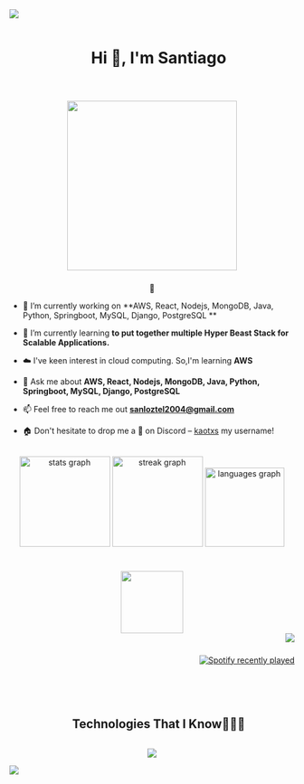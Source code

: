 
<!--horizontal divider(gradiant)-->
<img src="https://user-images.githubusercontent.com/73097560/115834477-dbab4500-a447-11eb-908a-139a6edaec5c.gif">

<!--h1 without bottom border-->
<div id="user-content-toc">
  <ul align="center">
    <summary><h1 style="display: inline-block">Hi 👋, I'm Santiago</h1></summary>
  </ul>
</div>

###

<br clear="both">

<div align="center">
  <img height="300" src="https://img.freepik.com/vector-gratis/banner-terraza-azotea-vista-ciudad-noche_107791-6193.jpg?t=st=1742125080~exp=1742128680~hmac=6ff88d0264f2905b26f4fbefd7cdd0326c37926c29acf037715715a76b7dfe29&w=1480"  />
</div>

###
<!--- snake -->
<div align="center">
  🐍
</div>


<!--Intro start-->
- 🔭 I’m currently working on **AWS, React, Nodejs, MongoDB, Java, Python, Springboot, MySQL, Django, PostgreSQL **

- 🌱 I’m currently learning **to put together multiple Hyper Beast Stack for Scalable Applications.**

- ☁️ I've keen interest in cloud computing. So,I'm learning **AWS**

- 💬 Ask me about **AWS, React, Nodejs, MongoDB, Java, Python, Springboot, MySQL, Django, PostgreSQL**

- 📫 Feel free to reach me out **sanloztel2004@gmail.com**

- 🏠 Don't hesitate to drop me a **👋** on Discord –  [kaotxs](https://discordapp.com/users/571865998722859035) my username!
<!--Intro end-->

<br clear="both">

<div align="center">
  <img src="https://github-readme-stats.vercel.app/api?username=santloz&hide_title=false&hide_rank=false&show_icons=true&include_all_commits=true&count_private=true&disable_animations=false&theme=tokyonight&locale=en&hide_border=true" height="160" alt="stats graph"  />
  <img src="https://streak-stats.demolab.com?user=santloz&locale=en&mode=weekly&theme=tokyonight&hide_border=true&border_radius=5" height="160" alt="streak graph"  />
  <img src="https://github-readme-stats.vercel.app/api/top-langs?username=santloz&locale=en&hide_title=false&layout=compact&card_width=320&langs_count=10&theme=tokyonight&hide_border=true" height="140" alt="languages graph"  />
</div>

###
<br clear="both">

<div align="center">
  <img height="110" src="https://c.tenor.com/xSWiHHue6HcAAAAC/tenor.gif](https://tenor.com/view/gachiakuta-guita-gachiakuta-gachiakuta-guita-guita-hebby-fantasia-kei-urana-gif-9525769519456294365"  />
</div>

<div align="right">
  <img src="https://visitor-badge.laobi.icu/badge?page_id=santloz.santloz&left_color=brown&left_text=Profile%20views"  />
</div>

###



###
###

<div align="right">
  <a href="https://open.spotify.com/user/31d6jtu2zwhldd3bpx5hpnrpzsd4">
    <img src="https://spotify-recently-played-readme.vercel.app/api?user=31d6jtu2zwhldd3bpx5hpnrpzsd4&count=5&unique=false" alt="Spotify recently played"  />
  </a>
</div>

###

<br clear="both">



###


<!--h1 without bottom border-->
<div id="user-content-toc">
  <ul align="center">
    <summary><h2 style="display: inline-block">Technologies That I Know👨🏻‍💻</h2></summary>
  </ul>
</div>
<!--tech stack icons-->
<p align="center">
  <a href="https://skillicons.dev">
    <img src="https://skillicons.dev/icons?i=git,aws,css,discord,postgres,androidstudio,firebase,github,html,java,js,linux,mongodb,mysql,nodejs,postman,py,react,django,vscode,gradle&perline=14" />
  </a>
</p>





<!--horizontal divider(gradiant)-->
<img src="https://user-images.githubusercontent.com/73097560/115834477-dbab4500-a447-11eb-908a-139a6edaec5c.gif">
